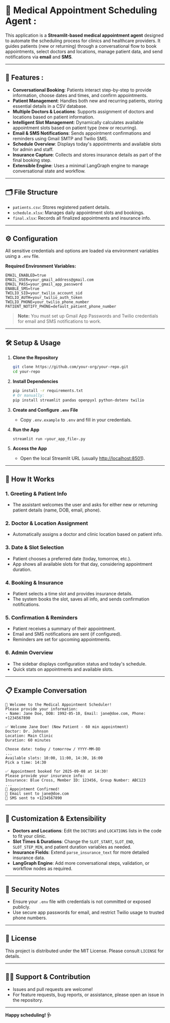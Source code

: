 # 🏥 Medical Appointment Scheduling Agent :

This application is a **Streamlit-based medical appointment agent** designed to automate the scheduling process for clinics and healthcare providers. It guides patients (new or returning) through a conversational flow to book appointments, select doctors and locations, manage patient data, and send notifications via **email** and **SMS**.

---

## 🚀 Features :

- **Conversational Booking**: Patients interact step-by-step to provide information, choose dates and times, and confirm appointments.
- **Patient Management**: Handles both new and recurring patients, storing essential details in a CSV database.
- **Multiple Doctors & Locations**: Supports assignment of doctors and locations based on patient information.
- **Intelligent Slot Management**: Dynamically calculates available appointment slots based on patient type (new or recurring).
- **Email & SMS Notifications**: Sends appointment confirmations and reminders using Gmail SMTP and Twilio SMS.
- **Schedule Overview**: Displays today's appointments and available slots for admin and staff.
- **Insurance Capture**: Collects and stores insurance details as part of the final booking step.
- **Extensible Engine**: Uses a minimal LangGraph engine to manage conversational state and workflow.

---

## 🗂️ File Structure

- `patients.csv`: Stores registered patient details.
- `schedule.xlsx`: Manages daily appointment slots and bookings.
- `final.xlsx`: Records all finalized appointments and insurance info.

---

## ⚙️ Configuration

All sensitive credentials and options are loaded via environment variables using a `.env` file.

**Required Environment Variables:**

```env
EMAIL_ENABLED=true
EMAIL_USER=your_gmail_address@gmail.com
EMAIL_PASS=your_gmail_app_password
ENABLE_SMS=true
TWILIO_SID=your_twilio_account_sid
TWILIO_AUTH=your_twilio_auth_token
TWILIO_PHONE=your_twilio_phone_number
PATIENT_NOTIFY_PHONE=default_patient_phone_number
```

> **Note:** You must set up Gmail App Passwords and Twilio credentials for email and SMS notifications to work.

---

## 🛠️ Setup & Usage

1. **Clone the Repository**
    ```bash
    git clone https://github.com/your-org/your-repo.git
    cd your-repo
    ```

2. **Install Dependencies**
    ```bash
    pip install -r requirements.txt
    # Or manually:
    pip install streamlit pandas openpyxl python-dotenv twilio
    ```

3. **Create and Configure `.env` File**
    - Copy `.env.example` to `.env` and fill in your credentials.

4. **Run the App**
    ```bash
    streamlit run <your_app_file>.py
    ```

5. **Access the App**
    - Open the local Streamlit URL (usually [http://localhost:8501](http://localhost:8501)).

---
## 💬 How It Works

### 1. **Greeting & Patient Info**
- The assistant welcomes the user and asks for either new or returning patient details (name, DOB, email, phone).

### 2. **Doctor & Location Assignment**
- Automatically assigns a doctor and clinic location based on patient info.

### 3. **Date & Slot Selection**
- Patient chooses a preferred date (today, tomorrow, etc.).
- App shows all available slots for that day, considering appointment duration.

### 4. **Booking & Insurance**
- Patient selects a time slot and provides insurance details.
- The system books the slot, saves all info, and sends confirmation notifications.

### 5. **Confirmation & Reminders**
- Patient receives a summary of their appointment.
- Email and SMS notifications are sent (if configured).
- Reminders are set for upcoming appointments.

### 6. **Admin Overview**
- The sidebar displays configuration status and today's schedule.
- Quick stats on appointments and available slots.

---

## 📋 Example Conversation

```
👋 Welcome to the Medical Appointment Scheduler!
Please provide your information:
- Name: Jane Doe, DOB: 1992-05-10, Email: jane@doe.com, Phone: +1234567890

✅ Welcome Jane Doe! (New Patient - 60 min appointment)
Doctor: Dr. Johnson
Location: Main Clinic
Duration: 60 minutes

Choose date: today / tomorrow / YYYY-MM-DD
...
Available slots: 10:00, 11:00, 14:30, 16:00
Pick a time: 14:30

✅ Appointment booked for 2025-09-08 at 14:30!
Please provide your insurance info:
Insurance: Blue Cross, Member ID: 123456, Group Number: ABC123
...
🎉 Appointment Confirmed!
📧 Email sent to jane@doe.com
📱 SMS sent to +1234567890
```

---

## 📝 Customization & Extensibility

- **Doctors and Locations**: Edit the `DOCTORS` and `LOCATIONS` lists in the code to fit your clinic.
- **Slot Times & Durations**: Change the `SLOT_START`, `SLOT_END`, `SLOT_STEP_MIN`, and patient duration variables as needed.
- **Insurance Fields**: Extend `parse_insurance_text` for more detailed insurance data.
- **LangGraph Engine**: Add more conversational steps, validation, or workflow nodes as required.

---

## 🔐 Security Notes

- Ensure your `.env` file with credentials is not committed or exposed publicly.
- Use secure app passwords for email, and restrict Twilio usage to trusted phone numbers.

---

## 📖 License

This project is distributed under the MIT License. Please consult `LICENSE` for details.

---

## 🙋‍♀️ Support & Contribution

- Issues and pull requests are welcome!
- For feature requests, bug reports, or assistance, please open an issue in the repository.

---

**Happy scheduling! 🩺**
